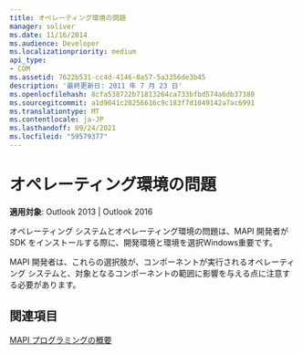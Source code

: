 ```yaml
---
title: オペレーティング環境の問題
manager: soliver
ms.date: 11/16/2014
ms.audience: Developer
ms.localizationpriority: medium
api_type:
- COM
ms.assetid: 7622b531-cc4d-4146-8a57-5a3356de3b45
description: '最終更新日: 2011 年 7 月 23 日'
ms.openlocfilehash: 8cfa538722b71813264ca733bfbd574a6db37380
ms.sourcegitcommit: a1d9041c20256616c9c183f7d1049142a7ac6991
ms.translationtype: MT
ms.contentlocale: ja-JP
ms.lasthandoff: 09/24/2021
ms.locfileid: "59579377"
---
```

# <a name="operating-environment-issues"></a>オペレーティング環境の問題

  
  
**適用対象**: Outlook 2013 | Outlook 2016 
  
オペレーティング システムとオペレーティング環境の問題は、MAPI 開発者が SDK をインストールする際に、開発環境と環境を選択Windows重要です。
  
MAPI 開発者は、これらの選択肢が、コンポーネントが実行されるオペレーティング システムと、対象となるコンポーネントの範囲に影響を与える点に注意する必要があります。
  
## <a name="see-also"></a>関連項目



[MAPI プログラミングの概要](mapi-programming-overview.md)

